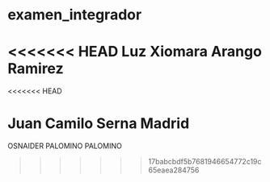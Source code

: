 # examen_integrador
<<<<<<< HEAD
Luz Xiomara Arango Ramirez
=======


<<<<<<< HEAD

Juan Camilo Serna Madrid
=======
OSNAIDER PALOMINO PALOMINO
>>>>>>> 17babcbdf5b7681946654772c19c65eaea284756
